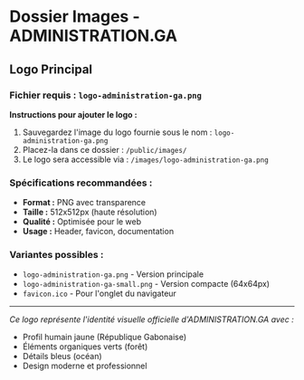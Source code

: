 # Dossier Images - ADMINISTRATION.GA

## Logo Principal

### Fichier requis : `logo-administration-ga.png`

**Instructions pour ajouter le logo :**

1. Sauvegardez l'image du logo fournie sous le nom : `logo-administration-ga.png`
2. Placez-la dans ce dossier : `/public/images/`
3. Le logo sera accessible via : `/images/logo-administration-ga.png`

### Spécifications recommandées :
- **Format :** PNG avec transparence
- **Taille :** 512x512px (haute résolution)
- **Qualité :** Optimisée pour le web
- **Usage :** Header, favicon, documentation

### Variantes possibles :
- `logo-administration-ga.png` - Version principale
- `logo-administration-ga-small.png` - Version compacte (64x64px)
- `favicon.ico` - Pour l'onglet du navigateur

---

*Ce logo représente l'identité visuelle officielle d'ADMINISTRATION.GA avec :*
- Profil humain jaune (République Gabonaise)
- Éléments organiques verts (forêt)
- Détails bleus (océan)
- Design moderne et professionnel
